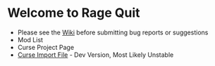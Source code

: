 # Welcome to Rage Quit

* Please see the [Wiki] before submitting bug reports or suggestions
* Mod List
* Curse Project Page
* [Curse Import File] - Dev Version, Most Likely Unstable



[Wiki]: https://github.com/MyM-ModpackTeam/RageQuit/wiki
[Mod List]: Forthcomming
[Curse Project Page]: Forthcomming
[Curse Import File]: https://github.com/MyM-ModpackTeam/RageQuit/raw/master/Curse%20Import/Rage%20Quit-DEV-03.zip
